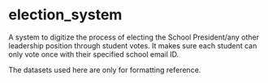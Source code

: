 # election_system

A system to digitize the process of electing the School President/any other leadership position through student votes. It makes sure each student can only vote once with their specified school email ID. 

The datasets used here are only for formatting reference. 

